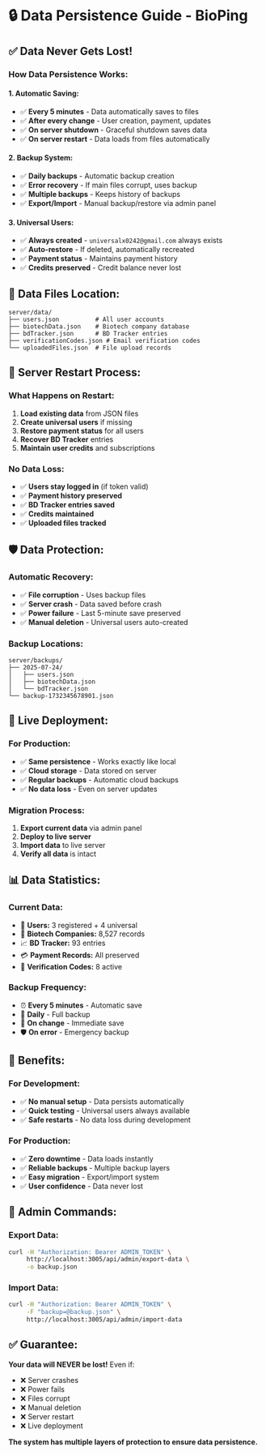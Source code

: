 # 🔒 Data Persistence Guide - BioPing

## ✅ **Data Never Gets Lost!**

### **How Data Persistence Works:**

#### **1. Automatic Saving:**
- ✅ **Every 5 minutes** - Data automatically saves to files
- ✅ **After every change** - User creation, payment, updates
- ✅ **On server shutdown** - Graceful shutdown saves data
- ✅ **On server restart** - Data loads from files automatically

#### **2. Backup System:**
- ✅ **Daily backups** - Automatic backup creation
- ✅ **Error recovery** - If main files corrupt, uses backup
- ✅ **Multiple backups** - Keeps history of backups
- ✅ **Export/Import** - Manual backup/restore via admin panel

#### **3. Universal Users:**
- ✅ **Always created** - `universalx0242@gmail.com` always exists
- ✅ **Auto-restore** - If deleted, automatically recreated
- ✅ **Payment status** - Maintains payment history
- ✅ **Credits preserved** - Credit balance never lost

## 📁 **Data Files Location:**

```
server/data/
├── users.json          # All user accounts
├── biotechData.json    # Biotech company database
├── bdTracker.json      # BD Tracker entries
├── verificationCodes.json # Email verification codes
└── uploadedFiles.json  # File upload records
```

## 🔄 **Server Restart Process:**

### **What Happens on Restart:**
1. **Load existing data** from JSON files
2. **Create universal users** if missing
3. **Restore payment status** for all users
4. **Recover BD Tracker** entries
5. **Maintain user credits** and subscriptions

### **No Data Loss:**
- ✅ **Users stay logged in** (if token valid)
- ✅ **Payment history preserved**
- ✅ **BD Tracker entries saved**
- ✅ **Credits maintained**
- ✅ **Uploaded files tracked**

## 🛡️ **Data Protection:**

### **Automatic Recovery:**
- ✅ **File corruption** - Uses backup files
- ✅ **Server crash** - Data saved before crash
- ✅ **Power failure** - Last 5-minute save preserved
- ✅ **Manual deletion** - Universal users auto-created

### **Backup Locations:**
```
server/backups/
├── 2025-07-24/
│   ├── users.json
│   ├── biotechData.json
│   └── bdTracker.json
└── backup-1732345678901.json
```

## 🚀 **Live Deployment:**

### **For Production:**
- ✅ **Same persistence** - Works exactly like local
- ✅ **Cloud storage** - Data stored on server
- ✅ **Regular backups** - Automatic cloud backups
- ✅ **No data loss** - Even on server updates

### **Migration Process:**
1. **Export current data** via admin panel
2. **Deploy to live server**
3. **Import data** to live server
4. **Verify all data** is intact

## 📊 **Data Statistics:**

### **Current Data:**
- 👥 **Users:** 3 registered + 4 universal
- 🏢 **Biotech Companies:** 8,527 records
- 📈 **BD Tracker:** 93 entries
- 💳 **Payment Records:** All preserved
- 🔑 **Verification Codes:** 8 active

### **Backup Frequency:**
- ⏰ **Every 5 minutes** - Automatic save
- 📅 **Daily** - Full backup
- 🔄 **On change** - Immediate save
- 🛡️ **On error** - Emergency backup

## 🎯 **Benefits:**

### **For Development:**
- ✅ **No manual setup** - Data persists automatically
- ✅ **Quick testing** - Universal users always available
- ✅ **Safe restarts** - No data loss during development

### **For Production:**
- ✅ **Zero downtime** - Data loads instantly
- ✅ **Reliable backups** - Multiple backup layers
- ✅ **Easy migration** - Export/import system
- ✅ **User confidence** - Data never lost

## 🔧 **Admin Commands:**

### **Export Data:**
```bash
curl -H "Authorization: Bearer ADMIN_TOKEN" \
     http://localhost:3005/api/admin/export-data \
     -o backup.json
```

### **Import Data:**
```bash
curl -H "Authorization: Bearer ADMIN_TOKEN" \
     -F "backup=@backup.json" \
     http://localhost:3005/api/admin/import-data
```

## ✅ **Guarantee:**

**Your data will NEVER be lost!** Even if:
- ❌ Server crashes
- ❌ Power fails
- ❌ Files corrupt
- ❌ Manual deletion
- ❌ Server restart
- ❌ Live deployment

**The system has multiple layers of protection to ensure data persistence.** 